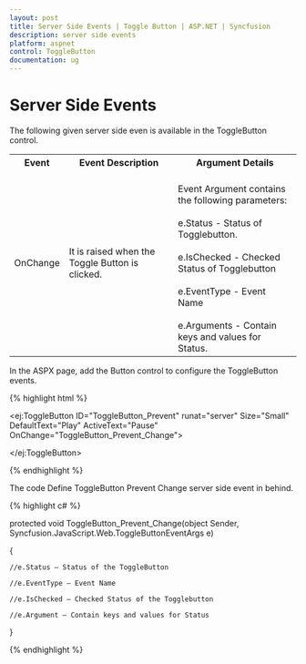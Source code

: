 ```yaml
---
layout: post
title: Server Side Events | Toggle Button | ASP.NET | Syncfusion
description: server side events
platform: aspnet
control: ToggleButton
documentation: ug
---
```


# Server Side Events

The following given server side even is available in the ToggleButton control.

<table>
<tr>
<th>
Event</th><th>
Event Description</th><th>
Argument Details</th></tr>
<tr>
<td>
OnChange</td><td>
It is raised when the Toggle Button is clicked.</td><td>
<br/>
Event Argument contains the following parameters:<br/><br/>
e.Status - Status of Togglebutton.<br/><br/>
e.IsChecked - Checked Status of Togglebutton<br/><br/>
e.EventType - Event Name<br/><br/>
e.Arguments - Contain keys and values for Status.<br/>
</td></tr>
</table>


 In the ASPX page, add the Button control to configure the ToggleButton events.

{% highlight html %}

<ej:ToggleButton ID="ToggleButton_Prevent" runat="server" Size="Small" DefaultText="Play" ActiveText="Pause" OnChange="ToggleButton_Prevent_Change">

</ej:ToggleButton>

{% endhighlight %}

The code Define ToggleButton Prevent Change server side event in behind.

{% highlight c# %}

protected void ToggleButton_Prevent_Change(object Sender, Syncfusion.JavaScript.Web.ToggleButtonEventArgs e)

{

	//e.Status – Status of the ToggleButton

	//e.EventType – Event Name

	//e.IsChecked – Checked Status of the Togglebutton

	//e.Argument – Contain keys and values for Status
}
	
{% endhighlight %}